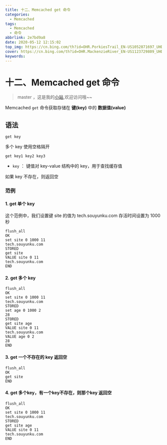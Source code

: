 ```yaml
---
title: 十二、Memcached get 命令
categories:
  - Memcached
tags:
  - Memcached
  - 命令
abbrlink: 2e7bd9a8
date: 2020-05-12 12:15:02
top_img: https://cn.bing.com/th?id=OHR.PorkiesTrail_EN-US1052871697_UHD.jpg
cover: https://cn.bing.com/th?id=OHR.MackenzieRiver_EN-US1123729809_UHD.jpg
keywords:   
---
```

# 十二、Memcached get 命令
> master ，这是我的[小站](https://www.tryrun.top),欢迎访问哦~~

Memcached `get` 命令获取存储在 **键(key)** 中的 **数据值(value)**

## 语法

```
get key
```

多个 key 使用空格隔开

```
get key1 key2 key3
```

- `key` ： 键值对 key-value 结构中的 key，用于查找缓存值

如果 key 不存在，则返回空

### 范例

#### 1. get 单个 key

这个范例中，我们设置键 site 的值为 tech.souyunku.com 存活时间设置为 1000 秒

```
flush_all
OK
set site 0 1000 11
tech.souyunku.com
STORED
get site
VALUE site 0 11
tech.souyunku.com
END
```

#### 2. get 多个 key

```
flush_all
OK
set site 0 1000 11
tech.souyunku.com
STORED
set age 0 1000 2
28
STORED
get site age
VALUE site 0 11
tech.souyunku.com
VALUE age 0 2
28
END
```

#### 3. get 一个不存在的 key 返回空

```
flush_all
OK
get site
END
```

#### 4. get 多个key，有一个key不存在，则那个key 返回空

```
flush_all
OK
set site 0 1000 11
tech.souyunku.com
STORED
get site age
VALUE site 0 11
tech.souyunku.com
END
```
